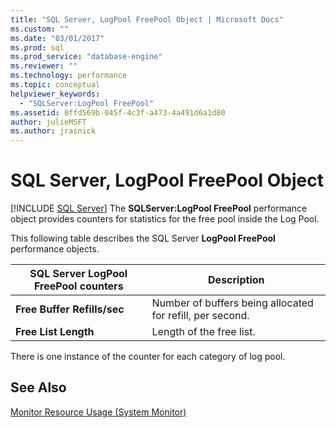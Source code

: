 ```yaml
---
title: "SQL Server, LogPool FreePool Object | Microsoft Docs"
ms.custom: ""
ms.date: "03/01/2017"
ms.prod: sql
ms.prod_service: "database-engine"
ms.reviewer: ""
ms.technology: performance
ms.topic: conceptual
helpviewer_keywords: 
  - "SQLServer:LogPool FreePool"
ms.assetid: 8ffd569b-045f-4c3f-a473-4a491d6a1d80
author: julieMSFT
ms.author: jrasnick
---
```

# SQL Server, LogPool FreePool Object
 [!INCLUDE [SQL Server](../../includes/applies-to-version/sqlserver.md)]
The **SQLServer:LogPool FreePool** performance object provides counters for statistics for the free pool inside the Log Pool.

This following table describes the SQL Server **LogPool FreePool** performance objects.

|**SQL Server LogPool FreePool counters**|Description|  
|-------------|-----------------|  
|**Free Buffer Refills/sec**|Number of buffers being allocated for refill, per second.|
|**Free List Length**|Length of the free list.|

There is one instance of the counter for each category of log pool.

## See Also  
[Monitor Resource Usage (System Monitor)](../../relational-databases/performance-monitor/monitor-resource-usage-system-monitor.md)

